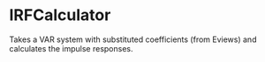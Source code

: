 # IRFCalculator
Takes a VAR system with substituted coefficients (from Eviews) and calculates the impulse responses.
